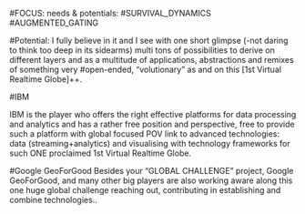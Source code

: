 


#FOCUS:
needs & potentials: #SURVIVAL_DYNAMICS #AUGMENTED_GATING

#Potential:
I fully believe in it and I see with one short glimpse (-not daring to think too deep in its sidearms) multi tons of possibilities to derive on different layers and as a multitude of applications, abstractions and remixes of something very #open-ended, “volutionary” as and on this [1st Virtual Realtime Globe]++.


#IBM

IBM is the player who offers the right effective platforms for data processing and analytics and has a rather free position and perspective, free to provide such a platform with global focused POV link to advanced technologies: data (streaming+analytics) and visualising with technology frameworks for such ONE proclaimed
1st Virtual Realtime Globe.

#Google GeoForGood
Besides your “GLOBAL CHALLENGE” project, Google GeoForGood, and many other big players are also working aware along this one huge global challenge reaching out, contributing in establishing and combine technologies..

